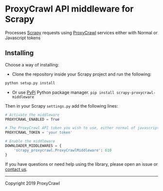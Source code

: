 # ProxyCrawl API middleware for Scrapy

Processes [Scrapy](http://scrapy.org/) requests using [ProxyCrawl](https://proxycrawl.com) services either with Normal or Javascript tokens


## Installing

Choose a way of installing:

- Clone the repository inside your Scrapy project and run the following:
```bash
python setup.py install
```
- Or use [PyPi](https://pypi.org/project/scrapy-proxycrawl-middleware/) Python package manager. `pip install scrapy-proxycrawl-middleware`

Then in your Scrapy `settings.py` add the following lines:

```python
# Activate the middleware
PROXYCRAWL_ENABLED = True

# The ProxyCrawl API token you wish to use, either normal of javascript token
PROXYCRAWL_TOKEN = 'your token'

# Enable the middleware
DOWNLOADER_MIDDLEWARES = {
    'scrapy_proxycrawl.ProxyCrawlMiddleware': 610
}
```

If you have questions or need help using the library, please open an issue or [contact us](https://proxycrawl.com/contact).

---

Copyright 2019 ProxyCrawl
